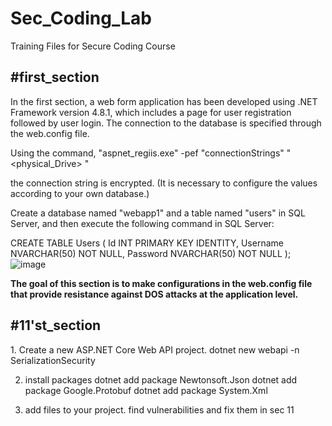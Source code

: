 # Sec_Coding_Lab
Training Files for Secure Coding Course

<h2> #first_section </h2>
In the first section, a web form application has been developed using .NET Framework version 4.8.1, which includes a page for user registration followed by user login. The connection to the database is specified through the web.config file.

Using the command,  "aspnet_regiis.exe" -pef "connectionStrings" "<physical_Drive> " 

the connection string is encrypted. (It is necessary to configure the values according to your own database.)

Create a database named "webapp1" and a table named "users" in SQL Server, and then execute the following command in SQL Server:

CREATE TABLE Users (
    Id INT PRIMARY KEY IDENTITY,
    Username NVARCHAR(50) NOT NULL,
    Password NVARCHAR(50) NOT NULL
);
![image](https://github.com/user-attachments/assets/f3456315-a376-4347-a19d-dd4c101e56ef)

<b>The goal of this section is to make configurations in the web.config file that provide resistance against DOS attacks at the application level. </b>

<h2> #11'st_section </h2>
1. Create a new ASP.NET Core Web API project.
        dotnet new webapi -n SerializationSecurity

2. install packages
dotnet add package Newtonsoft.Json
dotnet add package Google.Protobuf
dotnet add package System.Xml

3. add files to your project.
find vulnerabilities and fix them in sec 11 
